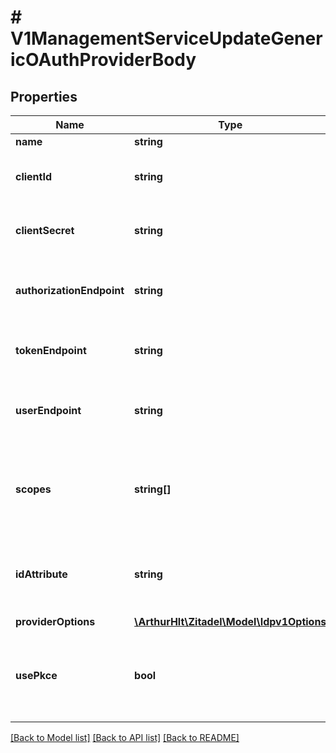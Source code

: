 # # V1ManagementServiceUpdateGenericOAuthProviderBody

## Properties

Name | Type | Description | Notes
------------ | ------------- | ------------- | -------------
**name** | **string** |  | [optional]
**clientId** | **string** | Client id generated by the identity provider | [optional]
**clientSecret** | **string** | Client secret will only be updated if provided | [optional]
**authorizationEndpoint** | **string** | The endpoint where ZITADEL send the user to authenticate | [optional]
**tokenEndpoint** | **string** | The endpoint where ZITADEL can get the token | [optional]
**userEndpoint** | **string** | The endpoint where ZITADEL can get the user information | [optional]
**scopes** | **string[]** | The scopes requested by ZITADEL during the request on the identity provider | [optional]
**idAttribute** | **string** | Identifying attribute of the user in the response of the user_endpoint | [optional]
**providerOptions** | [**\ArthurHlt\Zitadel\Model\Idpv1Options**](Idpv1Options.md) |  | [optional]
**usePkce** | **bool** | Enable the use of Proof Key for Code Exchange (PKCE) for the OAuth2 flow. | [optional]

[[Back to Model list]](../../README.md#models) [[Back to API list]](../../README.md#endpoints) [[Back to README]](../../README.md)
